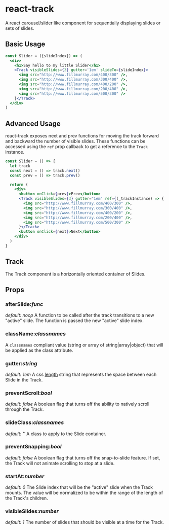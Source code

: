 # react-track
A react carousel/slider like component for sequentially displaying slides or sets of slides.

## Basic Usage

```jsx
const Slider = ({slideIndex}) => (
  <div>
    <h1>Say hello to my little Slider</h1>
    <Track visibleSlides={3} gutter='1em' slideTo={slideIndex}>
      <img src="http://www.fillmurray.com/400/300" />,
      <img src="http://www.fillmurray.com/300/400" />,
      <img src="http://www.fillmurray.com/400/200" />,
      <img src="http://www.fillmurray.com/200/400" />,
      <img src="http://www.fillmurray.com/500/300" />
    }</Track>
  </div>
)
```

## Advanced Usage

react-track exposes next and prev functions for moving the track forward and backward the number of visible slides.
These functions can be accessed using the `ref` prop callback to get a reference to the `Track` instance.

```jsx
const Slider = () => {
  let track
  const next = () => track.next()
  const prev = () => track.prev()

  return (
    <div>
      <button onClick={prev}>Prev</button>
      <Track visibleSlides={3} gutter="1em" ref={(_trackInstance) => { track = _trackInstance}}>
        <img src="http://www.fillmurray.com/400/300" />,
        <img src="http://www.fillmurray.com/300/400" />,
        <img src="http://www.fillmurray.com/400/200" />,
        <img src="http://www.fillmurray.com/200/400" />,
        <img src="http://www.fillmurray.com/500/300" />
      }</Track>
      <button onClick={next}>Next</button>
    </div>
  )
}

```

## Track
The Track component is a horizontally oriented container of Slides.

## Props

### afterSlide:_func_
_default: noop_
A function to be called after the track transitions to a new "active" slide. The function is passed the new "active" slide index.

### className:_classnames_
A `classnames` compliant value (string or array of string|array|object) that will be applied as the class attribute.

### gutter:_string_
_default: 1em_
A css [length](https://developer.mozilla.org/en-US/docs/Web/CSS/length) string that represents the space between each Slide in the Track.

### preventScroll:_bool_
_default: false_
A boolean flag that turns off the ability to natively scroll through the Track.

### slideClass:_classnames_
_default: ''_
A class to apply to the Slide container.

### preventSnapping:_bool_
_default: false_
A boolean flag that turns off the snap-to-slide feature. If set, the Track will not animate scrolling to stop at a slide.

### startAt:_number_
_default: 0_
The Slide index that will be the "active" slide when the Track mounts. The value will be normalized to be within the range of the length of the Track's children.

### visibleSlides:_number_
_default: 1_
The number of slides that should be visible at a time for the Track.
